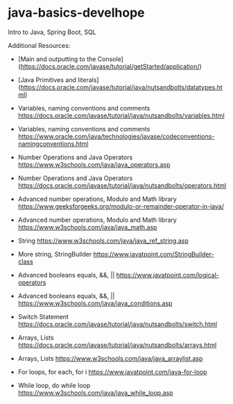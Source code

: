 # java-basics-develhope
Intro to Java, Spring Boot, SQL

Additional Resources:
- [Main and outputting to the Console]
(https://docs.oracle.com/javase/tutorial/getStarted/application/)

- [Java Primitives and literals]
  (https://docs.oracle.com/javase/tutorial/java/nutsandbolts/datatypes.html)

- Variables, naming conventions and comments
https://docs.oracle.com/javase/tutorial/java/nutsandbolts/variables.html
- Variables, naming conventions and comments
  https://www.oracle.com/java/technologies/javase/codeconventions-namingconventions.html
- Number Operations and Java Operators
  https://www.w3schools.com/java/java_operators.asp
- Number Operations and Java Operators
  https://docs.oracle.com/javase/tutorial/java/nutsandbolts/operators.html
-  Advanced number operations, Modulo and Math library
   https://www.geeksforgeeks.org/modulo-or-remainder-operator-in-java/
- Advanced number operations, Modulo and Math library
  https://www.w3schools.com/java/java_math.asp
- String
  https://www.w3schools.com/java/java_ref_string.asp
- More string, StringBuilder
  https://www.javatpoint.com/StringBuilder-class
-  Advanced booleans equals, &&, ||
   https://www.javatpoint.com/logical-operators
- Advanced booleans equals, &&, ||
  https://www.w3schools.com/java/java_conditions.asp
- Switch Statement
  https://docs.oracle.com/javase/tutorial/java/nutsandbolts/switch.html
- Arrays, Lists
  https://docs.oracle.com/javase/tutorial/java/nutsandbolts/arrays.html
- Arrays, Lists
  https://www.w3schools.com/java/java_arraylist.asp
- For loops, for each, for i
  https://www.javatpoint.com/java-for-loop
- While loop, do while loop
  https://www.w3schools.com/java/java_while_loop.asp